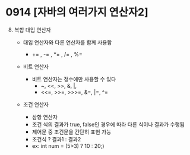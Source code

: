 # 0914 [자바의 여러가지 연산자2]

8. 복합 대입 연산자
    - 대입 연산자와 다른 연산자를 함께 사용함
        - += , -= , *= , /= , %=

    - 비트 연산자
        - 비트 연산자는 정수에만 사용할 수 있다
            - ~, <<, >>, &, |,
            - <<=, >>=, >>>=, &=, |=, ^=

    - 조건 연산자
        - 삼항 연산자
        - 조건 식의 결과가 true, false인 경우에 따라 다른 식이나 결과가 수행됨
        - 제어문 중 조건문을 간단히 표현 가능
        - 조건식 ? 결과1 : 결과2
        - ex: int num = (5>3) ? 10 : 20;)

   